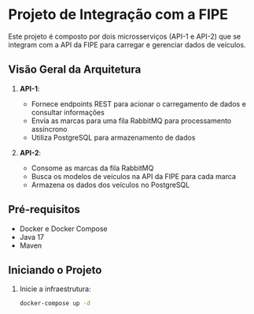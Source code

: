 
# Projeto de Integração com a FIPE

Este projeto é composto por dois microsserviços (API-1 e API-2) que se integram com a API da FIPE para carregar e gerenciar dados de veículos.

## Visão Geral da Arquitetura

1. **API-1**:
   - Fornece endpoints REST para acionar o carregamento de dados e consultar informações
   - Envia as marcas para uma fila RabbitMQ para processamento assíncrono
   - Utiliza PostgreSQL para armazenamento de dados

2. **API-2**:
   - Consome as marcas da fila RabbitMQ
   - Busca os modelos de veículos na API da FIPE para cada marca
   - Armazena os dados dos veículos no PostgreSQL

## Pré-requisitos

- Docker e Docker Compose
- Java 17
- Maven

## Iniciando o Projeto

1. Inicie a infraestrutura:
   ```bash
   docker-compose up -d
   ```
